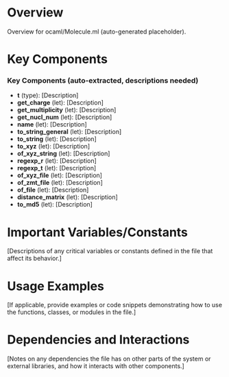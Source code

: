 # Overview

Overview for ocaml/Molecule.ml (auto-generated placeholder).

# Key Components

### Key Components (auto-extracted, descriptions needed)
- **t** (type): [Description]
- **get_charge** (let): [Description]
- **get_multiplicity** (let): [Description]
- **get_nucl_num** (let): [Description]
- **name** (let): [Description]
- **to_string_general** (let): [Description]
- **to_string** (let): [Description]
- **to_xyz** (let): [Description]
- **of_xyz_string** (let): [Description]
- **regexp_r** (let): [Description]
- **regexp_t** (let): [Description]
- **of_xyz_file** (let): [Description]
- **of_zmt_file** (let): [Description]
- **of_file** (let): [Description]
- **distance_matrix** (let): [Description]
- **to_md5** (let): [Description]

# Important Variables/Constants

[Descriptions of any critical variables or constants defined in the file that affect its behavior.]

# Usage Examples

[If applicable, provide examples or code snippets demonstrating how to use the functions, classes, or modules in the file.]

# Dependencies and Interactions

[Notes on any dependencies the file has on other parts of the system or external libraries, and how it interacts with other components.]
